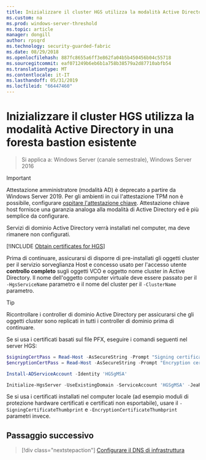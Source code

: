 ```yaml
---
title: Inizializzare il cluster HGS utilizza la modalità Active Directory in una foresta bastion
ms.custom: na
ms.prod: windows-server-threshold
ms.topic: article
manager: dongill
author: rpsqrd
ms.technology: security-guarded-fabric
ms.date: 08/29/2018
ms.openlocfilehash: 887fc8655a6ff3e862fa04b5b450456b04c55718
ms.sourcegitcommit: eaf071249b6eb6b1a758b38579a2d87710abfb54
ms.translationtype: MT
ms.contentlocale: it-IT
ms.lasthandoff: 05/31/2019
ms.locfileid: "66447460"
---
```

# <a name="initialize-the-hgs-cluster-using-ad-mode-in-an-existing-bastion-forest"></a>Inizializzare il cluster HGS utilizza la modalità Active Directory in una foresta bastion esistente

>Si applica a: Windows Server (canale semestrale), Windows Server 2016


>[!IMPORTANT]
>Attestazione amministratore (modalità AD) è deprecato a partire da Windows Server 2019. Per gli ambienti in cui l'attestazione TPM non è possibile, configurare [ospitare l'attestazione chiave](guarded-fabric-initialize-hgs-key-mode-bastion.md). Attestazione chiave host fornisce una garanzia analoga alla modalità di Active Directory ed è più semplice da configurare. 

Servizi di dominio Active Directory verrà installati nel computer, ma deve rimanere non configurati.

[!INCLUDE [Obtain certificates for HGS](../../../includes/guarded-fabric-initialize-hgs-default-step-two.md)] 

Prima di continuare, assicurarsi di disporre di pre-installati gli oggetti cluster per il servizio sorveglianza Host e concesso usato per l'accesso utente **controllo completo** sugli oggetti VCO e oggetto nome cluster in Active Directory.
Il nome dell'oggetto computer virtuale deve essere passato per il `-HgsServiceName` parametro e il nome del cluster per il `-ClusterName` parametro.

> [!TIP]
> Ricontrollare i controller di dominio Active Directory per assicurarsi che gli oggetti cluster sono replicati in tutti i controller di dominio prima di continuare.

Se si usa i certificati basati sul file PFX, eseguire i comandi seguenti nel server HGS:

```powershell
$signingCertPass = Read-Host -AsSecureString -Prompt "Signing certificate password"
$encryptionCertPass = Read-Host -AsSecureString -Prompt "Encryption certificate password"

Install-ADServiceAccount -Identity 'HGSgMSA'

Initialize-HgsServer -UseExistingDomain -ServiceAccount 'HGSgMSA' -JeaReviewersGroup 'HgsJeaReviewers' -JeaAdministratorsGroup 'HgsJeaAdmins' -HgsServiceName 'HgsService' -ClusterName 'HgsCluster' -SigningCertificatePath '.\signCert.pfx' -SigningCertificatePassword $signPass -EncryptionCertificatePath '.\encCert.pfx' -EncryptionCertificatePassword $encryptionCertPass -TrustActiveDirectory
```

Se si usa i certificati installati nel computer locale (ad esempio moduli di protezione hardware certificati e certificati non esportabile), usare il `-SigningCertificateThumbprint` e `-EncryptionCertificateThumbprint` parametri invece.

## <a name="next-step"></a>Passaggio successivo

> [!div class="nextstepaction"]
> [Configurare il DNS di infrastruttura](guarded-fabric-configuring-fabric-dns-ad.md)

